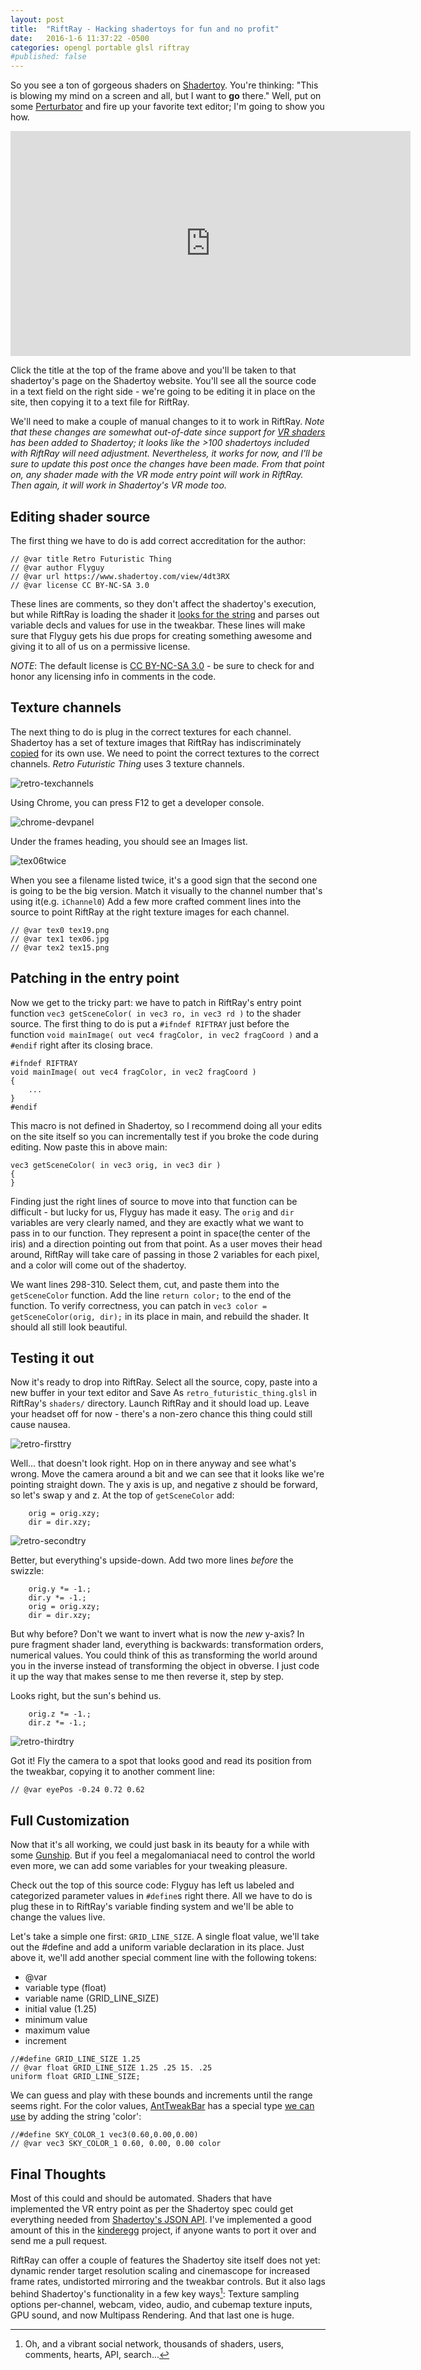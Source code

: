 ```yaml
---
layout: post
title:  "RiftRay - Hacking shadertoys for fun and no profit"
date:   2016-1-6 11:37:22 -0500
categories: opengl portable glsl riftray
#published: false
---
```


So you see a ton of gorgeous shaders on [Shadertoy][Shadertoy]. You're thinking: "This is blowing my mind on a screen and all, but I want to **go** there." Well, put on some [Perturbator][Perturbator] and fire up your favorite text editor; I'm going to show you how.

[Shadertoy]: https://www.shadertoy.com/
[Perturbator]: https://perturbator.bandcamp.com/

<iframe width="640" height="360" frameborder="0" src="https://www.shadertoy.com/embed/4dt3RX?gui=true&t=10&paused=true&muted=false" allowfullscreen></iframe>

Click the title at the top of the frame above and you'll be taken to that shadertoy's page on the Shadertoy website. You'll see all the source code in a text field on the right side - we're going to be editing it in place on the site, then copying it to a text file for RiftRay.

We'll need to make a couple of manual changes to it to work in RiftRay. *Note that these changes are somewhat out-of-date since support for [VR shaders][howto] has been added to Shadertoy; it looks like the >100 shadertoys included with RiftRay will need adjustment. Nevertheless, it works for now, and I'll be sure to update this post once the changes have been made. From that point on, any shader made with the VR mode entry point will work in RiftRay. Then again, it will work in Shadertoy's VR mode too.*

[howto]: https://www.shadertoy.com/howto

## Editing shader source

The first thing we have to do is add correct accreditation for the author:

~~~
// @var title Retro Futuristic Thing
// @var author Flyguy
// @var url https://www.shadertoy.com/view/4dt3RX
// @var license CC BY-NC-SA 3.0
~~~

These lines are comments, so they don't affect the shadertoy's execution, but while RiftRay is loading the shader it [looks for the string][@varline] and parses out variable decls and values for use in the tweakbar. These lines will make sure that Flyguy gets his due props for creating something awesome and giving it to all of us on a permissive license. 

*NOTE*: The default license is [CC BY-NC-SA 3.0][ccby] - be sure to check for and honor any licensing info in comments in the code.

[@varline]: https://github.com/jimbo00000/RiftRay/blob/master/src/Util/GL/ShaderToy.cpp#L214
[ccby]: http://creativecommons.org/licenses/by-nc-sa/3.0/deed.en_US]


## Texture channels

The next thing to do is plug in the correct textures for each channel. Shadertoy has a set of texture images that RiftRay has indiscriminately [copied][textures/] for its own use. We need to point the correct textures to the correct channels. _Retro Futuristic Thing_ uses 3 texture channels.

![retro-texchannels](/assets/retro-texchannels.PNG)

Using Chrome, you can press F12 to get a developer console.

![chrome-devpanel](/assets/chrome-devpanel.PNG)

Under the frames heading, you should see an Images list.

![tex06twice](/assets/tex06twice.PNG)

When you see a filename listed twice, it's a good sign that the second one is going to be the big version. Match it visually to the channel number that's using it(e.g. `iChannel0`) Add a few more crafted comment lines into the source to point RiftRay at the right texture images for each channel.

~~~
// @var tex0 tex19.png
// @var tex1 tex06.jpg
// @var tex2 tex15.png
~~~

[textures/]: https://github.com/jimbo00000/RiftRay/tree/master/textures

## Patching in the entry point

Now we get to the tricky part: we have to patch in RiftRay's entry point function `vec3 getSceneColor( in vec3 ro, in vec3 rd )` to the shader source. The first thing to do is put a `#ifndef RIFTRAY` just before the function `void mainImage( out vec4 fragColor, in vec2 fragCoord )` and a `#endif` right after its closing brace.

~~~
#ifndef RIFTRAY
void mainImage( out vec4 fragColor, in vec2 fragCoord )
{
	...
}
#endif

~~~

This macro is not defined in Shadertoy, so I recommend doing all your edits on the site itself so you can incrementally test if you broke the code during editing. Now paste this in above main:

~~~
vec3 getSceneColor( in vec3 orig, in vec3 dir )
{
}
~~~

Finding just the right lines of source to move into that function can be difficult - but lucky for us, Flyguy has made it easy. The `orig` and `dir` variables are very clearly named, and they are exactly what we want to pass in to our function. They represent a point in space(the center of the iris) and a direction pointing out from that point. As a user moves their head around, RiftRay will take care of passing in those 2 variables for each pixel, and a color will come out of the shadertoy.

We want lines 298-310. Select them, cut, and paste them into the `getSceneColor` function. Add the line `return color;` to the end of the function. To verify correctness, you can patch in `vec3 color = getSceneColor(orig, dir);` in its place in main, and rebuild the shader. It should all still look beautiful.

## Testing it out

Now it's ready to drop into RiftRay. Select all the source, copy, paste into a new buffer in your text editor and Save As `retro_futuristic_thing.glsl` in RiftRay's `shaders/` directory. Launch RiftRay and it should load up. Leave your headset off for now - there's a non-zero chance this thing could still cause nausea.

![retro-firsttry](/assets/retro-firsttry.PNG)

Well... that doesn't look right. Hop on in there anyway and see what's wrong. Move the camera around a bit and we can see that it looks like we're pointing straight down. The y axis is up, and negative z should be forward, so let's swap y and z. At the top of `getSceneColor` add:

~~~
    orig = orig.xzy;
    dir = dir.xzy;
~~~

![retro-secondtry](/assets/retro-secondtry.PNG)

Better, but everything's upside-down. Add two more lines *before* the swizzle:

~~~
    orig.y *= -1.;
    dir.y *= -1.;
    orig = orig.xzy;
    dir = dir.xzy;
~~~

But why before? Don't we want to invert what is now the *new* y-axis? In pure fragment shader land, everything is backwards: transformation orders, numerical values. You could think of this as transforming the world around you in the inverse instead of transforming the object in obverse. I just code it up the way that makes sense to me then reverse it, step by step.

Looks right, but the sun's behind us.

~~~
    orig.z *= -1.;
    dir.z *= -1.;
~~~

![retro-thirdtry](/assets/retro-thirdtry.PNG)

Got it! Fly the camera to a spot that looks good and read its position from the tweakbar, copying it to another comment line:

~~~
// @var eyePos -0.24 0.72 0.62
~~~

## Full Customization

Now that it's all working, we could just bask in its beauty for a while with some [Gunship][Gunship]. But if you feel a megalomaniacal need to control the world even more, we can add some variables for your tweaking pleasure.

[Gunship]: http://gunshipmusic.bandcamp.com/album/gunship

Check out the top of this source code: Flyguy has left us labeled and categorized parameter values in `#define`s right there. All we have to do is plug these in to RiftRay's variable finding system and we'll be able to change the values live.

Let's take a simple one first: `GRID_LINE_SIZE`. A single float value, we'll take out the #define and add a uniform variable declaration in its place. Just above it, we'll add another special comment line with the following tokens:

 - @var
 - variable type (float)
 - variable name (GRID_LINE_SIZE)
 - initial value (1.25)
 - minimum value
 - maximum value
 - increment

~~~
//#define GRID_LINE_SIZE 1.25
// @var float GRID_LINE_SIZE 1.25 .25 15. .25
uniform float GRID_LINE_SIZE;
~~~

We can guess and play with these bounds and increments until the range seems right. For the color values, [AntTweakBar][AntTweakBar] has a special type [we can use][use] by adding the string 'color':

[AntTweakBar]: http://anttweakbar.sourceforge.net/doc/
[use]: https://github.com/jimbo00000/RiftRay/blob/master/src/Util/GL/ShaderToy.cpp#L156

~~~
//#define SKY_COLOR_1 vec3(0.60,0.00,0.00)
// @var vec3 SKY_COLOR_1 0.60, 0.00, 0.00 color
~~~

## Final Thoughts

Most of this could and should be automated. Shaders that have implemented the VR entry point as per the Shadertoy spec could get everything needed from [Shadertoy's JSON API][api]. I've implemented a good amount of this in the [kinderegg][kinderegg] project, if anyone wants to port it over and send me a pull request.

RiftRay can offer a couple of features the Shadertoy site itself does not yet: dynamic render target resolution scaling and cinemascope for increased frame rates, undistorted mirroring and the tweakbar controls. But it also lags behind Shadertoy's functionality in a few key ways[^1]: Texture sampling options per-channel, webcam, video, audio, and cubemap texture inputs, GPU sound, and now Multipass Rendering. And that last one is huge.

[api]: https://www.shadertoy.com/api
[kinderegg]: https://github.com/jimbo00000/kinderegg

[^1]: Oh, and a vibrant social network, thousands of shaders, users, comments, hearts, API, search...
